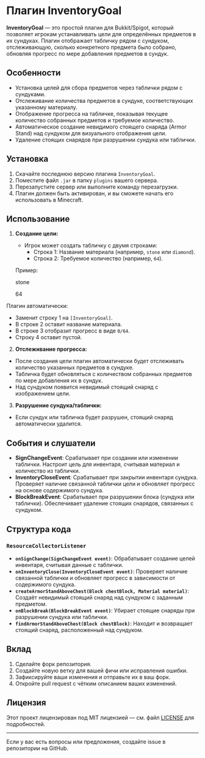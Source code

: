 # Плагин InventoryGoal

**InventoryGoal** — это простой плагин для Bukkit/Spigot, который позволяет игрокам устанавливать цели для определённых предметов в их сундуках. Плагин отображает табличку рядом с сундуком, отслеживающую, сколько конкретного предмета было собрано, обновляя прогресс по мере добавления предметов в сундук.

## Особенности

- Установка целей для сбора предметов через таблички рядом с сундуками.
- Отслеживание количества предметов в сундуке, соответствующих указанному материалу.
- Отображение прогресса на табличке, показывая текущее количество собранных предметов и требуемое количество.
- Автоматическое создание невидимого стоящего снаряда (Armor Stand) над сундуком для визуального отображения цели.
- Удаление стоящих снарядов при разрушении сундука или таблички.

## Установка

1. Скачайте последнюю версию плагина `InventoryGoal`.
2. Поместите файл `.jar` в папку `plugins` вашего сервера.
3. Перезапустите сервер или выполните команду перезагрузки.
4. Плагин должен быть активирован, и вы сможете начать его использовать в Minecraft.

## Использование

1. **Создание цели:**
   - Игрок может создать табличку с двумя строками:
     - Строка 1: Название материала (например, `stone` или `diamond`).
     - Строка 2: Требуемое количество (например, `64`).
   
   Пример:

    stone

    64


Плагин автоматически:
- Заменит строку 1 на `[InventoryGoal]`.
- В строке 2 оставит название материала.
- В строке 3 отобразит прогресс в виде `0/64`.
- Строку 4 оставит пустой.

2. **Отслеживание прогресса:**
- После создания цели плагин автоматически будет отслеживать количество указанных предметов в сундуке.
- Табличка будет обновляться с количеством собранных предметов по мере добавления их в сундук.
- Над сундуком появится невидимый стоящий снаряд с изображением цели.

3. **Разрушение сундука/таблички:**
- Если сундук или табличка будет разрушен, стоящий снаряд автоматически удалится.

## События и слушатели

- **SignChangeEvent**: Срабатывает при создании или изменении таблички. Настроит цель для инвентаря, считывая материал и количество из таблички.
- **InventoryCloseEvent**: Срабатывает при закрытии инвентаря сундука. Проверяет наличие связанной таблички цели и обновляет прогресс на основе содержимого сундука.
- **BlockBreakEvent**: Срабатывает при разрушении блока (сундука или таблички). Обеспечивает удаление стоящих снарядов, связанных с сундуком.

## Структура кода

### `ResourceCollectorListener`

- **`onSignChange(SignChangeEvent event)`**: Обрабатывает создание целей инвентаря, считывая данные с таблички.
- **`onInventoryClose(InventoryCloseEvent event)`**: Проверяет наличие связанной таблички и обновляет прогресс в зависимости от содержимого сундука.
- **`createArmorStandAboveChest(Block chestBlock, Material material)`**: Создаёт невидимый стоящий снаряд над сундуком с заданным предметом.
- **`onBlockBreak(BlockBreakEvent event)`**: Убирает стоящие снаряды при разрушении сундука или таблички.
- **`findArmorStandAboveChest(Block chestBlock)`**: Находит и возвращает стоящий снаряд, расположенный над сундуком.

## Вклад

1. Сделайте форк репозитория.
2. Создайте новую ветку для вашей фичи или исправления ошибки.
3. Зафиксируйте ваши изменения и отправьте их в ваш форк.
4. Откройте pull request с чётким описанием ваших изменений.

## Лицензия

Этот проект лицензирован под MIT лицензией — см. файл [LICENSE](LICENSE) для подробностей.

---

Если у вас есть вопросы или предложения, создайте issue в репозитории на GitHub.

